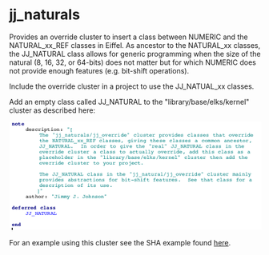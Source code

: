 # jj_naturals
Provides an override cluster to insert a class between NUMERIC and the  NATURAL\_xx\_REF classes in Eiffel.  As ancestor to the NATURAL\_xx classes, the JJ_NATURAL class allows for generic programming when the size of the natural (8, 16, 32, or 64-bits) does not matter but for which NUMERIC does not provide enough features (e.g. bit-shift operations).

Include the override cluster in a project to use the JJ\_NATUAL\_xx classes.

Add an empty class called JJ_NATURAL to the "library/base/elks/kernel" cluster as described here:

 ![](JJ_NATURAL.png?raw=true)
 

For an example using this cluster see the SHA example found [here](http://github.com/boxer41a/jj_sha).